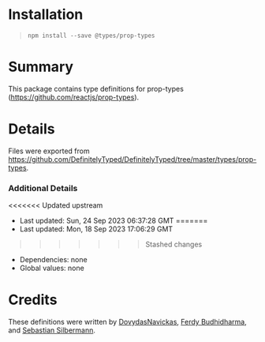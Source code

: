 # Installation
> `npm install --save @types/prop-types`

# Summary
This package contains type definitions for prop-types (https://github.com/reactjs/prop-types).

# Details
Files were exported from https://github.com/DefinitelyTyped/DefinitelyTyped/tree/master/types/prop-types.

### Additional Details
<<<<<<< Updated upstream
 * Last updated: Sun, 24 Sep 2023 06:37:28 GMT
=======
 * Last updated: Mon, 18 Sep 2023 17:06:29 GMT
>>>>>>> Stashed changes
 * Dependencies: none
 * Global values: none

# Credits
These definitions were written by [DovydasNavickas](https://github.com/DovydasNavickas), [Ferdy Budhidharma](https://github.com/ferdaber), and [Sebastian Silbermann](https://github.com/eps1lon).
